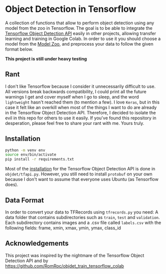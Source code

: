 # Object Detection in Tensorflow

A collection of functions that allow to perform object detection using any model from the zoo in Tensorflow. The goal is to be able to integrate the [Tensorflow Object Detection API](https://github.com/tensorflow/models/tree/master/research/object_detection) easily in other projects, allowing transfer learning and training in Google Colab. In order to use it you should choose a model from the [Model Zoo](https://github.com/tensorflow/models/blob/master/research/object_detection/g3doc/detection_model_zoo.md), and preprocess your data to follow the given format below.

**This project is still under heavy testing**

## Rant

I don't like Tensorflow because I consider it unnecessarily difficult to use. All versions break backwards compatibility, I could print all the future warnings I get and cover myself when I go to sleep, and the word `lightweight` hasn't reached them (to mention a few). I love `Keras`, but in this case it felt like an overkill when most of the things I want to do are already in the Tensorflow Object Detection API. Therefore, I decided to isolate the evil in this repo for others to use it easily. If you've found this repository in desperation, please feel free to share your rant with me. Yours truly.

## Installation

```bash
python -m venv env
source env/bin/activate
pip install -r requirements.txt
```

Most of the [installation](https://github.com/tensorflow/models/blob/master/research/object_detection/g3doc/installation.md) for the Tensorflow Object Detection API is done in `objdet/tfapi.py`. However, you still need to install `protobuf` on your own because I don't want to assume that everyone uses Ubuntu (as Tensorflow does).

## Data Format

In order to convert your data to TFRecords using `tfrecords.py` you need: A data folder that contains subdirectories such as `train`, `test` and `validation`. Each subdirectory contains images and a .csv file called `labels.csv` with the following fields: frame, xmin, xmax, ymin, ymax, class_id

## Acknowledgements

This project was inspired by the nightmare of the Tensorflow Object Detection API and by https://github.com/RomRoc/objdet_train_tensorflow_colab
